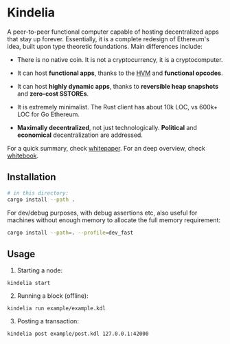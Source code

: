 Kindelia
========

A peer-to-peer functional computer capable of hosting decentralized apps that stay up forever. Essentially, it is a complete redesign of Ethereum's idea, built upon type theoretic foundations. Main differences include:

- There is no native coin. It is not a cryptocurrency, it is a cryptocomputer.

- It can host **functional apps**, thanks to the [HVM](https://github.com/kindelia/hvm) and **functional opcodes**.

- It can host **highly dynamic apps**, thanks to **reversible heap snapshots** and **zero-cost SSTOREs**.

- It is extremely minimalist. The  Rust client has about 10k LOC, vs 600k+ LOC for Go Ethereum.

- **Maximally decentralized**, not just technologically. **Political** and **economical** decentralization are addressed.

For a quick summary, check [whitepaper](WHITEPAPER.md). For an deep overview, check [whitebook](WHITEBOOK.md).

Installation
------------

```bash
# in this directory:
cargo install --path .
```

For dev/debug purposes, with debug assertions etc, also useful for machines
without enough memory to allocate the full memory requirement:

```bash
cargo install --path=. --profile=dev_fast
```

Usage
-----

1. Starting a node:

```
kindelia start
```


2. Running a block (offline):

```
kindelia run example/example.kdl
```

3. Posting a transaction:

```
kindelia post example/post.kdl 127.0.0.1:42000
```
